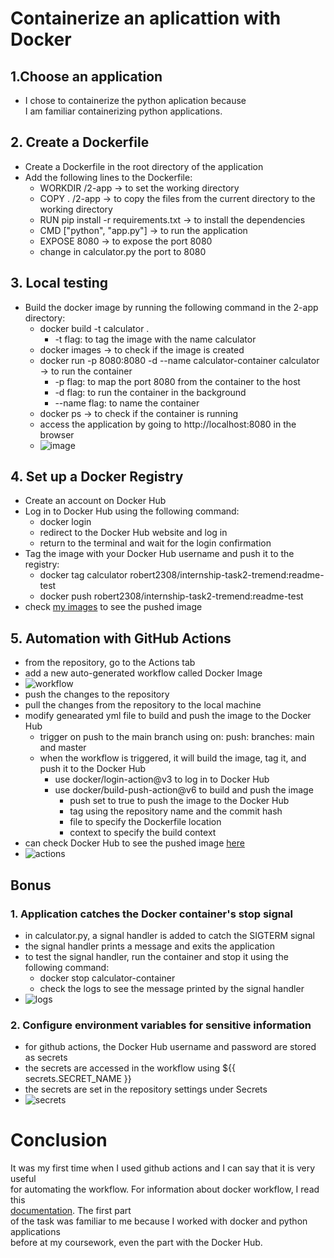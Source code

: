 # Containerize an aplicattion with Docker

## 1.Choose an application

- I chose to containerize the python aplication because\
    I am familiar containerizing python applications.

## 2. Create a Dockerfile

- Create a Dockerfile in the root directory of the application
- Add the following lines to the Dockerfile:
  - WORKDIR /2-app -> to set the working directory
  - COPY . /2-app -> to copy the files from the current directory to the working directory
  - RUN pip install -r requirements.txt -> to install the dependencies
  - CMD ["python", "app.py"] -> to run the application
  - EXPOSE 8080 -> to expose the port 8080
  - change in calculator.py the port to 8080

## 3. Local testing

- Build the docker image by running the following command in the 2-app directory:
  - docker build -t calculator .
    - -t flag: to tag the image with the name calculator
  - docker images -> to check if the image is created
  - docker run -p 8080:8080 -d --name calculator-container calculator -> to run the container
    - -p flag: to map the port 8080 from the container to the host
    - -d flag: to run the container in the background
    - --name flag: to name the container
  - docker ps -> to check if the container is running
  - access the application by going to http://localhost:8080 in the browser
  - ![image](internship-tasks-tremend/2-app/images/image.png)

## 4. Set up a Docker Registry

- Create an account on Docker Hub
- Log in to Docker Hub using the following command:
  - docker login
  - redirect to the Docker Hub website and log in
  - return to the terminal and wait for the login confirmation
- Tag the image with your Docker Hub username and push it to the registry:
  - docker tag calculator robert2308/internship-task2-tremend:readme-test
  - docker push robert2308/internship-task2-tremend:readme-test
- check [my images](https://hub.docker.com/repository/docker/robert2308/internship-task2-tremend/tags) to see the pushed image

## 5. Automation with GitHub Actions

- from the repository, go to the Actions tab
- add a new auto-generated workflow called Docker Image
- ![workflow](internship-tasks-tremend/2-app/images/workflow.png)
- push the changes to the repository
- pull the changes from the repository to the local machine
- modify genearated yml file to build and push the image to the Docker Hub
  - trigger on push to the main branch using on: push: branches: main and master
  - when the workflow is triggered, it will build the image, tag it, and push it to the Docker Hub
    - use docker/login-action@v3 to log in to Docker Hub
    - use docker/build-push-action@v6 to build and push the image
      - push set to true to push the image to the Docker Hub
      - tag using the repository name and the commit hash
      - file to specify the Dockerfile location
      - context to specify the build context
- can check Docker Hub to see the pushed image [here](https://hub.docker.com/repository/docker/robert2308/internship-task2-tremend/tags)
- ![actions](internship-tasks-tremend/2-app/images/actions.png)

## Bonus

### 1. Application catches the Docker container's stop signal

- in calculator.py, a signal handler is added to catch the SIGTERM signal
- the signal handler prints a message and exits the application
- to test the signal handler, run the container and stop it using the following command:
  - docker stop calculator-container
  - check the logs to see the message printed by the signal handler
- ![logs](internship-tasks-tremend/2-app/images/logs.png)

### 2. Configure environment variables for sensitive information

- for github actions, the Docker Hub username and password are stored as secrets
- the secrets are accessed in the workflow using ${{ secrets.SECRET_NAME }}
- the secrets are set in the repository settings under Secrets
- ![secrets](internship-tasks-tremend/2-app/images/secrets.png)

# Conclusion

It was my first time when I used github actions and I can say that it is very useful\
for automating the workflow. For information about docker workflow, I read this\
[documentation](https://docs.docker.com/build/ci/github-actions/). The first part\
of the task was familiar to me because I worked with docker and python applications\
before at my coursework, even the part with the Docker Hub.
